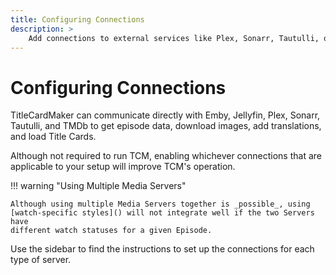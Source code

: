 ```yaml
---
title: Configuring Connections
description: >
    Add connections to external services like Plex, Sonarr, Tautulli, or TMDb.
---
```


# Configuring Connections
TitleCardMaker can communicate directly with Emby, Jellyfin, Plex, Sonarr,
Tautulli, and TMDb to get episode data, download images, add translations, and
load Title Cards.

Although not required to run TCM, enabling whichever connections that are
applicable to your setup will improve TCM's operation.

!!! warning "Using Multiple Media Servers"

    Although using multiple Media Servers together is _possible_, using
    [watch-specific styles]() will not integrate well if the two Servers have
    different watch statuses for a given Episode.

Use the sidebar to find the instructions to set up the connections for each type
of server.